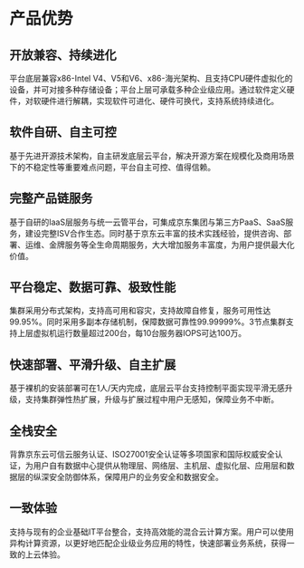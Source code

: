 # 产品优势

## 开放兼容、持续进化

平台底层兼容x86-Intel V4、V5和V6、x86-海光架构、且支持CPU硬件虚拟化的设备，并可对接多种存储设备；平台上层可承载多种企业级应用。通过软件定义硬件，对软硬件进行解耦，实现软件可进化、硬件可换代，支持系统持续进化。

## 软件自研、自主可控

基于先进开源技术架构，自主研发底层云平台，解决开源方案在规模化及商用场景下的不稳定性等重要难点问题，平台自主可控、值得信赖。

## 完整产品链服务

基于自研的IaaS层服务与统一云管平台，可集成京东集团与第三方PaaS、SaaS服务，建设完整ISV合作生态。同时基于京东云丰富的技术实践经验，提供咨询、部署、运维、金牌服务等全生命周期服务，大大增加服务丰富度，为用户提供最大化价值。

## 平台稳定、数据可靠、极致性能

集群采用分布式架构，支持高可用和容灾，支持故障自修复，服务可用性达99.95%。同时采用多副本存储机制，保障数据可靠性99.99999%。3节点集群支持上层虚拟机运行数量超过200台，每10台服务器IOPS可达100万。

## 快速部署、平滑升级、自主扩展

基于裸机的安装部署可在1人/天内完成，底层云平台支持控制平面实现平滑无感升级，支持集群弹性热扩展，升级与扩展过程中用户无感知，保障业务不中断。

## 全栈安全

背靠京东云可信云服务认证、ISO27001安全认证等多项国家和国际权威安全认证，为用户自有数据中心提供从物理层、网络层、主机层、虚拟化层、应用层和数据层的纵深安全防御体系，保障用户的业务安全和数据安全。

## 一致体验

支持与现有的企业基础IT平台整合，支持高效能的混合云计算方案。用户可以使用异构计算资源，以更好地匹配企业级业务应用的特性，快速部署业务系统，获得一致的上云体验。

